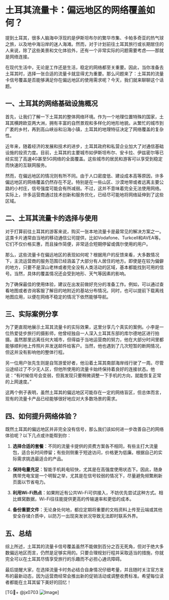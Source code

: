# 土耳其流量卡：偏远地区的网络覆盖如何？

提到土耳其，很多人脑海中浮现的是伊斯坦布尔的繁华市集、卡帕多奇亚的热气球之旅，以及地中海沿岸的迷人海滩。然而，对于计划前往土耳其旅行或长期居住的人来说，除了这些美景和文化体验外，还有一个非常实际的问题需要考虑——那就是网络连接。

在现代生活中，无论是工作还是生活，稳定的网络都至关重要。因此，当你准备去土耳其时，选择一张合适的流量卡就显得尤为重要。那么问题来了：土耳其的流量卡信号覆盖是否能够满足你在偏远地区的使用需求呢？今天，我们就来聊聊这个话题。

## 一、土耳其的网络基础设施概况

首先，让我们了解一下土耳其的整体网络环境。作为一个地理位置特殊的国家，土耳其横跨欧亚两大洲，拥有丰富的自然景观和多样化的地形地貌。从繁忙的城市到广袤的乡村，再到高山峡谷和沿海小镇，土耳其的地理特征决定了网络覆盖的复杂性。

近年来，随着经济的发展和技术的进步，土耳其政府和私营企业加大了对通信基础设施的投资力度。目前，土耳其的主要城市如伊斯坦布尔、安卡拉、伊兹密尔等已经实现了高速4G甚至5G网络的全面覆盖。这些城市的居民和游客可以享受到稳定而快速的互联网服务。

然而，在偏远地区的情况则有所不同。由于人口密度低、建设成本高等原因，许多偏远地区的网络覆盖仍然存在不足。特别是在一些山区、沙漠地带或者远离主要公路的小村庄，信号强度可能会有所减弱。不过，这并不意味着完全无法使用网络。实际上，许多运营商通过技术创新和服务优化，已经尽可能地将网络延伸到了这些区域。

## 二、土耳其流量卡的选择与使用

对于打算前往土耳其的游客来说，购买一张本地流量卡是最常见的解决方案之一。这类卡片通常由当地的移动通信公司提供，比如Vodafone、Turkcell和AVEA等。它们不仅价格实惠，而且操作简便，非常适合短期停留或偶尔使用的用户。

那么，这些流量卡在偏远地区的表现如何呢？根据用户的反馈来看，大多数情况下，主流运营商的服务范围已经涵盖了大部分有人居住的地方。即使是在较为偏僻的地方，只要不是深山老林或者完全没有人类活动的区域，基本都能找到可用的信号。当然，具体的覆盖情况还会受到地形、天气等因素的影响。

为了确保最佳的使用体验，建议在出发前做好充分的准备工作。例如，可以通过查看地图或者咨询客服了解目的地附近的基站分布情况。同时，也可以提前下载离线地图应用，以便在网络不稳定的情况下依然能够导航。

## 三、实际案例分享

为了更直观地展示土耳其流量卡的实际效果，这里分享几个真实的案例。小李是一位热爱徒步旅行的摄影师，他曾经独自一人深入土耳其东部的库尔德地区进行拍摄。虽然那里远离任何大城市，但得益于当地运营商的努力，他在大部分时间里都能够顺利地上传照片并发送邮件给客户。当然，他也遇到了几次短暂的断网情况，但这并没有影响他的整体行程。

另一位用户张先生则是自驾游爱好者，他沿着土耳其南部海岸线行驶了一周。尽管沿途经过了不少无人区，但他所使用的流量卡始终保持着良好的连接状态。他说：“有时候信号会变弱，但我发现只要稍微调整一下手机的方向，就能恢复正常的上网速度。”

这两个例子表明，虽然土耳其的偏远地区可能存在一定的网络盲区，但总体而言，现有的流量卡产品已经能够很好地应对大多数场景的需求。

## 四、如何提升网络体验？

既然土耳其的偏远地区并非完全没有信号，那么我们该如何进一步改善自己的网络体验呢？以下几点或许能帮到你：

1. **选择合适的套餐**：不同的流量卡提供的资费方案各不相同，有些主打大流量包，适合长时间停留；有些则侧重于短途访问，价格更为低廉。根据自己的实际需求挑选最适合的产品。
   
2. **保持电量充足**：智能手机耗电较快，尤其是在高强度使用状态下。因此，随身携带充电宝是一个明智之举，尤其是在信号较弱的情况下，尽量避免频繁刷新页面以节省电力。
   
3. **利用Wi-Fi热点**：如果附近有公共Wi-Fi可供接入，不妨优先尝试这种方式。相比蜂窝数据，Wi-Fi往往能提供更高的传输速率和更低的成本。
   
4. **备份重要文件**：无论身处何地，都应定期将重要的文档资料上传至云端或其他安全存储介质中，以防万一出现突发状况导致无法即时联系外界。

## 五、总结

综上所述，土耳其的流量卡信号覆盖虽然不能做到百分之百无死角，但对于绝大多数偏远地区而言，仍然是足够实用的。只要合理规划行程并采取适当的措施，你就完全可以在土耳其尽情享受旅行的乐趣而不必担心通讯障碍。

最后提醒大家，在选择流量卡时务必结合自身情况仔细考量，并且随时关注官方发布的最新动态，因为运营商经常会推出新的促销活动或调整收费标准。希望每位读者都能在土耳其留下美好的回忆！

[TG💪+ @jx0703 ![Image](https://github.com/user-attachments/assets/dbca1d08-cadb-493c-b0ec-ad6f7a83f270)]